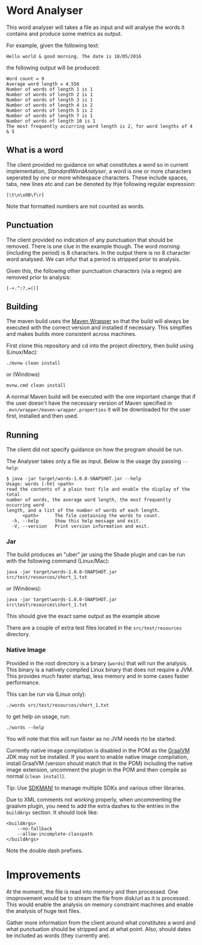 # Word Analyser

This word analyser will takes a file as input and will analyse the words it contains and produce some metrics as output.

For example, given the following text:
```
Hello world & good morning. The date is 18/05/2016
```
the following output will be produced:
```
Word count = 9
Average word length = 4.556
Number of words of length 1 is 1
Number of words of length 2 is 1
Number of words of length 3 is 1
Number of words of length 4 is 2
Number of words of length 5 is 2
Number of words of length 7 is 1
Number of words of length 10 is 1
The most frequently occurring word length is 2, for word lengths of 4 & 5
```

## What is a word

The client provided no guidance on what constitutes a word so in current implementation, *StandardWordAnalyser*, a word is one or more characters seperated by one or more whitespace characters. These include spaces, tabs, new lines etc and can be denoted by thje following regular expression:
```
[\t\n\x0B\f\r]
```
Note that formatted numbers are not counted as words.

## Punctuation

The client provided no indication of any punctuation that should be removed. There is one clue in the example though. The word *morning.* (including the period) is 8 characters. In the output there is no 8 character word analysed. We can infur that a period is stripped prior to analysis.

Given this, the following other punctuation characters (via a regex) are removed prior to analysis:
```
[-+.^:?,=()]
```

## Building

The maven build uses the [Maven Wrapper](https://github.com/takari/maven-wrapper) so that the build will always be executed with the correct version and installed if necessary. This simplfies and makes builds more consistent across machines.

First clone this repository and cd into the project directory, then build using (Linux/Mac):
```
./mvnw clean install
```
or (Windows)
```
mvnw.cmd clean install
```
A normal Maven build will be executed with the one important change that if the user doesn't have the necessary version of Maven specified in `.mvn/wrapper/maven-wrapper.properties` it will be downloaded for the user first, installed and then used.

## Running

The client did not specify guidance on how the program should be run.

The Analyser takes only a file as input. Below is the usage (by passing `--help`:
```
$ java -jar target/words-1.0.0-SNAPSHOT.jar --help
Usage: words [-hV] <path>
read the contents of a plain text file and enable the display of the total
number of words, the average word length, the most frequently occurring word
length, and a list of the number of words of each length.
      <path>      The file containing the words to count.
  -h, --help      Show this help message and exit.
  -V, --version   Print version information and exit.
```

###  Jar

The build produces an "uber" jar using the Shade plugin and can be run with the following command (Linux/Mac):
```
java -jar target/words-1.0.0-SNAPSHOT.jar src/test/resources/short_1.txt 
```
or (Windows):
```
java -jar target\words-1.0.0-SNAPSHOT.jar src\test\resources\short_1.txt 
```
This should give the exact same output as the example above

There are a couple of extra test files located in the `src/test/resources` directory.

### Native Image

Provided in the root directory is a binary (`words`) that will run the analysis. This binary is a natively compiled Linux binary that does not require a JVM. This provides much faster startup, less memory and in some cases faster performance.

This can be run via (Linux only):
```
./words src/test/resources/short_1.txt
```
to get help on usage, run:
```
./words --help
```

You will note that this will run faster as no JVM needs rto be started.

Currently native image compilation is disabled in the POM as the [GraalVM](https://www.graalvm.org/) JDK may not be installed. If you want to enable native image compilation, install GraalVM (version should match that in the POM) including the native image extension, uncomment the plugin in the POM and then compile as normal (`clean install`). 

Tip: Use [SDKMAN!](https://sdkman.io/) to manage multiple SDKs and various other libraries.

Due to XML comments not working properly, when uncommenting the graalvm plugin, you need to add the extra dashes to the entries in the `buildArgs` section. It should look like:
```
<buildArgs>
    --no-fallback
    --allow-incomplete-classpath
</buildArgs>
```
Note the double dash prefixes.

# Improvements

At the moment, the file is read into memory and then processed. One imoprovement would be to stream the file from disk/url as it is processed. This would enable the analysis on memory constraint machines and enable the analysis of huge text files.

Gather more information from the client around what constitutes a word and what punctuation should be stripped and at what point. Also, should dates be included as words (they currently are).